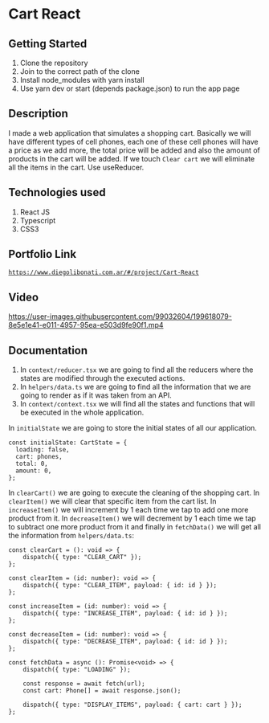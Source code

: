 # Cart React

## Getting Started

1. Clone the repository
2. Join to the correct path of the clone
3. Install node_modules with yarn install
4. Use yarn dev or start (depends package.json) to run the app page

## Description

I made a web application that simulates a shopping cart. Basically we will have different types of cell phones, each one of these cell phones will have a price as we add more, the total price will be added and also the amount of products in the cart will be added. If we touch `Clear cart` we will eliminate all the items in the cart. Use useReducer.

## Technologies used

1. React JS
2. Typescript
3. CSS3

## Portfolio Link

[`https://www.diegolibonati.com.ar/#/project/Cart-React`](https://www.diegolibonati.com.ar/#/project/Cart-React)

## Video

https://user-images.githubusercontent.com/99032604/199618079-8e5e1e41-e011-4957-95ea-e503d9fe90f1.mp4

## Documentation

1. In `context/reducer.tsx` we are going to find all the reducers where the states are modified through the executed actions.
2. In `helpers/data.ts` we are going to find all the information that we are going to render as if it was taken from an API.
3. In `context/context.tsx` we will find all the states and functions that will be executed in the whole application.

In `initialState` we are going to store the initial states of all our application.

```
const initialState: CartState = {
  loading: false,
  cart: phones,
  total: 0,
  amount: 0,
};
```

In `clearCart()` we are going to execute the cleaning of the shopping cart. In `clearItem()` we will clear that specific item from the cart list. In `increaseItem()` we will increment by 1 each time we tap to add one more product from it. In `decreaseItem()` we will decrement by 1 each time we tap to subtract one more product from it and finally in `fetchData()` we will get all the information from `helpers/data.ts`:

```
const clearCart = (): void => {
    dispatch({ type: "CLEAR_CART" });
};

const clearItem = (id: number): void => {
    dispatch({ type: "CLEAR_ITEM", payload: { id: id } });
};

const increaseItem = (id: number): void => {
    dispatch({ type: "INCREASE_ITEM", payload: { id: id } });
};

const decreaseItem = (id: number): void => {
    dispatch({ type: "DECREASE_ITEM", payload: { id: id } });
};

const fetchData = async (): Promise<void> => {
    dispatch({ type: "LOADING" });

    const response = await fetch(url);
    const cart: Phone[] = await response.json();

    dispatch({ type: "DISPLAY_ITEMS", payload: { cart: cart } });
};
```
